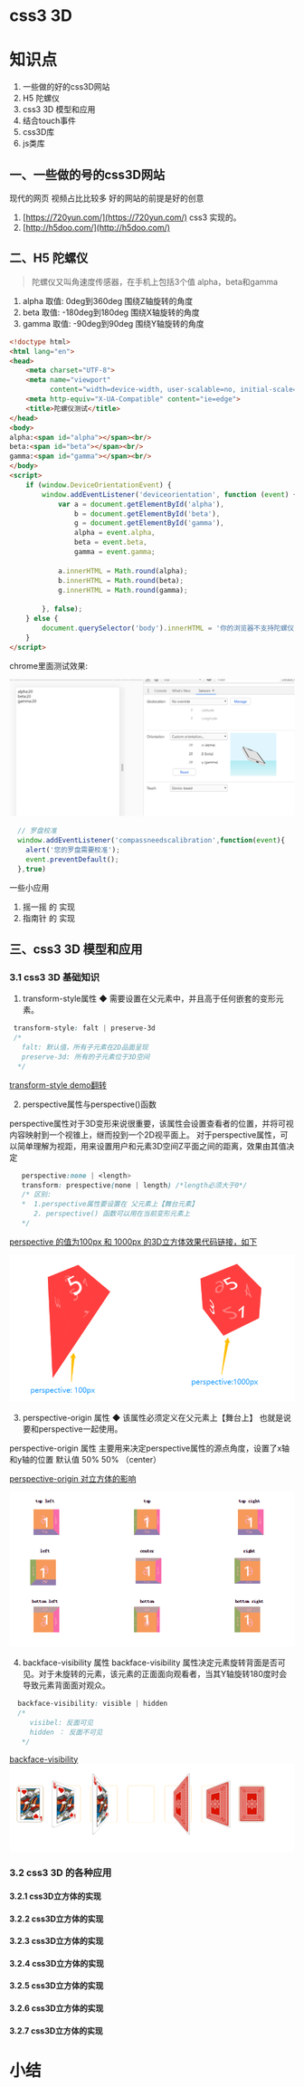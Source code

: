 # css3 3D 

# 知识点
  1. 一些做的好的css3D网站
  2. H5 陀螺仪
  3. css3 3D 模型和应用 
  4. 结合touch事件
  5. css3D库
  6. js类库
## 一、一些做的号的css3D网站
现代的网页 视频占比比较多 好的网站的前提是好的创意
1. [https://720yun.com/](https://720yun.com/)  css3 实现的。
2. [http://h5doo.com/](http://h5doo.com/) 
## 二、H5 陀螺仪
> 陀螺仪又叫角速度传感器，在手机上包括3个值 alpha，beta和gamma
  1. alpha 取值: 0deg到360deg  围绕Z轴旋转的角度
  2. beta 取值: -180deg到180deg  围绕X轴旋转的角度
  3. gamma 取值: -90deg到90deg  围绕Y轴旋转的角度
```html
<!doctype html>
<html lang="en">
<head>
    <meta charset="UTF-8">
    <meta name="viewport"
          content="width=device-width, user-scalable=no, initial-scale=1.0, maximum-scale=1.0, minimum-scale=1.0">
    <meta http-equiv="X-UA-Compatible" content="ie=edge">
    <title>陀螺仪测试</title>
</head>
<body>
alpha:<span id="alpha"></span><br/>
beta:<span id="beta"></span><br/>
gamma:<span id="gamma"></span><br/>
</body>
<script>
    if (window.DeviceOrientationEvent) {
        window.addEventListener('deviceorientation', function (event) {
            var a = document.getElementById('alpha'),
                b = document.getElementById('beta'),
                g = document.getElementById('gamma'),
                alpha = event.alpha,
                beta = event.beta,
                gamma = event.gamma;
 
            a.innerHTML = Math.round(alpha);
            b.innerHTML = Math.round(beta);
            g.innerHTML = Math.round(gamma);
 
        }, false);
    } else {
        document.querySelector('body').innerHTML = '你的浏览器不支持陀螺仪';
    }
</script>
```  
chrome里面测试效果:

![测试结果](image/tly.png)
```javascript
  // 罗盘校准
  window.addEventListener('compassneedscalibration',function(event){
    alert('您的罗盘需要校准');
    event.preventDefault();
  },true) 
```
一些小应用
1. 摇一摇 的 实现
2. 指南针 的 实现
## 三、css3 3D 模型和应用 
### 3.1 css3 3D 基础知识
  1. transform-style属性 ◆ 需要设置在父元素中，并且高于任何嵌套的变形元素。
```css
 transform-style: falt | preserve-3d 
 /* 
   falt: 默认值，所有子元素在2D品面呈现
   preserve-3d: 所有的子元素位于3D空间
  */
```
 [transform-style demo翻转](./code/transform-style.html)
  
  2. perspective属性与perspective()函数

  perspective属性对于3D变形来说很重要，该属性会设置查看者的位置，并将可视内容映射到一个视锥上，继而投到一个2D视平面上。
  对于perspective属性，可以简单理解为视距，用来设置用户和元素3D空间Z平面之间的距离，效果由其值决定

```css
   perspective:none | <length>
   transform: prespective(none | length) /*length必须大于0*/
   /* 区别:  
   *  1.perspective属性要设置在 父元素上【舞台元素】
      2. perspective() 函数可以用在当前变形元素上
   */
```
 [ perspective 的值为100px 和 1000px 的3D立方体效果代码链接，如下](./code/perspective.html)

 ![perspective 的值为100px 和 1000px 的3D立方体效果](./image/perspective.png)
  
  3. perspective-origin 属性 ◆ 该属性必须定义在父元素上【舞台上】 也就是说要和perspective一起使用。

  perspective-origin 属性 主要用来决定perspective属性的源点角度，设置了x轴和y轴的位置 
  默认值 50% 50% （center）
  

  [perspective-origin 对立方体的影响](./code/perspective-origin.html)

  ![perspective-origin 对立方体的影响 效果](./image/perspective-origin.png)

  4. backface-visibility 属性
  backface-visibility 属性决定元素旋转背面是否可见。对于未旋转的元素，该元素的正面面向观看者，当其Y轴旋转180度时会导致元素背面面对观众。
```css
  backface-visibility: visible | hidden
  /* 
     visibel: 反面可见
     hidden ： 反面不可见
   */
```
[backface-visibility](./code/backface-visibility.html)
![backface-visibility](./image/backface-visibility.png)
### 3.2 css3 3D 的各种应用
#### 3.2.1 css3D立方体的实现
#### 3.2.2 css3D立方体的实现
#### 3.2.3 css3D立方体的实现
#### 3.2.4 css3D立方体的实现
#### 3.2.5 css3D立方体的实现
#### 3.2.6 css3D立方体的实现
#### 3.2.7 css3D立方体的实现
# 小结